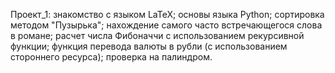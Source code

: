 Проект_1:
знакомство с языком LaTeX;
основы языка Python;
сортировка методом "Пузырька";
нахождение самого часто встречающегося слова в романе;
расчет числа Фибоначчи с использованием рекурсивной функции;
функция перевода валюты в рубли (с использованием стороннего ресурса);
проверка на пaлиндром.
